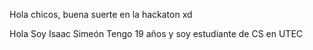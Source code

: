 Hola chicos, buena suerte en la hackaton xd

Hola Soy Isaac Simeón
Tengo 19 años y soy estudiante de CS en UTEC